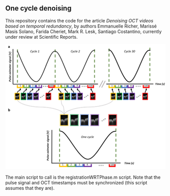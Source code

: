 ## One cycle denoising ##

This repository contains the code for the article _Denoising OCT videos based on temporal redundancy_, by authors Emmanuelle Richer, Marissé Masís Solano, Farida Cheriet, Mark R. Lesk, Santiago Costantino, currently under review at Scientific Reports. 

![Alt text](./imgs/workflow.jpg?raw=true "Workflow of the one-cycle image, as presented in the article")

The main script to call is the registrationWRTPhase.m script. Note that the pulse signal and OCT timestamps must be synchronized (this script assumes that they are). 

